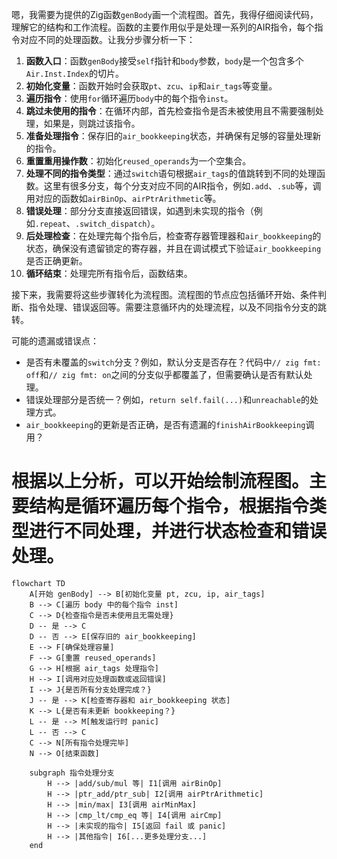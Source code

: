 嗯，我需要为提供的Zig函数`genBody`画一个流程图。首先，我得仔细阅读代码，理解它的结构和工作流程。函数的主要作用似乎是处理一系列的AIR指令，每个指令对应不同的处理函数。让我分步骤分析一下：

1. **函数入口**：函数`genBody`接受`self`指针和`body`参数，`body`是一个包含多个`Air.Inst.Index`的切片。
2. **初始化变量**：函数开始时会获取`pt`、`zcu`、`ip`和`air_tags`等变量。
3. **遍历指令**：使用`for`循环遍历`body`中的每个指令`inst`。
4. **跳过未使用的指令**：在循环内部，首先检查指令是否未被使用且不需要强制处理，如果是，则跳过该指令。
5. **准备处理指令**：保存旧的`air_bookkeeping`状态，并确保有足够的容量处理新的指令。
6. **重置重用操作数**：初始化`reused_operands`为一个空集合。
7. **处理不同的指令类型**：通过`switch`语句根据`air_tags`的值跳转到不同的处理函数。这里有很多分支，每个分支对应不同的AIR指令，例如`.add`、`.sub`等，调用对应的函数如`airBinOp`、`airPtrArithmetic`等。
8. **错误处理**：部分分支直接返回错误，如遇到未实现的指令（例如`.repeat`、`.switch_dispatch`）。
9. **后处理检查**：在处理完每个指令后，检查寄存器管理器和`air_bookkeeping`的状态，确保没有遗留锁定的寄存器，并且在调试模式下验证`air_bookkeeping`是否正确更新。
10. **循环结束**：处理完所有指令后，函数结束。

接下来，我需要将这些步骤转化为流程图。流程图的节点应包括循环开始、条件判断、指令处理、错误返回等。需要注意循环内的处理流程，以及不同指令分支的跳转。

可能的遗漏或错误点：
- 是否有未覆盖的`switch`分支？例如，默认分支是否存在？代码中`// zig fmt: off`和`// zig fmt: on`之间的分支似乎都覆盖了，但需要确认是否有默认处理。
- 错误处理部分是否统一？例如，`return self.fail(...)`和`unreachable`的处理方式。
- `air_bookkeeping`的更新是否正确，是否有遗漏的`finishAirBookkeeping`调用？

根据以上分析，可以开始绘制流程图。主要结构是循环遍历每个指令，根据指令类型进行不同处理，并进行状态检查和错误处理。
================================================
```mermaid
flowchart TD
    A[开始 genBody] --> B[初始化变量 pt, zcu, ip, air_tags]
    B --> C[遍历 body 中的每个指令 inst]
    C --> D{检查指令是否未使用且无需处理}
    D -- 是 --> C
    D -- 否 --> E[保存旧的 air_bookkeeping]
    E --> F[确保处理容量]
    F --> G[重置 reused_operands]
    G --> H[根据 air_tags 处理指令]
    H --> I[调用对应处理函数或返回错误]
    I --> J{是否所有分支处理完成？}
    J -- 是 --> K[检查寄存器和 air_bookkeeping 状态]
    K --> L{是否有未更新 bookkeeping？}
    L -- 是 --> M[触发运行时 panic]
    L -- 否 --> C
    C --> N[所有指令处理完毕]
    N --> O[结束函数]
    
    subgraph 指令处理分支
        H --> |add/sub/mul 等| I1[调用 airBinOp]
        H --> |ptr_add/ptr_sub| I2[调用 airPtrArithmetic]
        H --> |min/max| I3[调用 airMinMax]
        H --> |cmp_lt/cmp_eq 等| I4[调用 airCmp]
        H --> |未实现的指令| I5[返回 fail 或 panic]
        H --> |其他指令| I6[...更多处理分支...]
    end
```